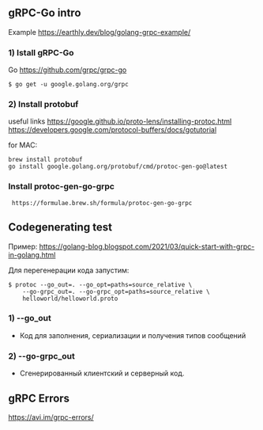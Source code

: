 ## gRPC-Go intro

Example https://earthly.dev/blog/golang-grpc-example/

### 1) Istall gRPC-Go 
Go https://github.com/grpc/grpc-go 
```
$ go get -u google.golang.org/grpc
```
### 2) Install protobuf
useful links
https://google.github.io/proto-lens/installing-protoc.html
https://developers.google.com/protocol-buffers/docs/gotutorial

for MAC:
```
brew install protobuf
go install google.golang.org/protobuf/cmd/protoc-gen-go@latest
```

### Install protoc-gen-go-grpc
 
```
 https://formulae.brew.sh/formula/protoc-gen-go-grpc
```

## Codegenerating test

Пример: https://golang-blog.blogspot.com/2021/03/quick-start-with-grpc-in-golang.html

Для перегенерации кода запустим:
```
$ protoc --go_out=. --go_opt=paths=source_relative \
    --go-grpc_out=. --go-grpc_opt=paths=source_relative \
    helloworld/helloworld.proto
```


### 1) --go_out
 - Код для заполнения, сериализации и получения типов сообщений 

### 2)  --go-grpc_out 
 - Сгенерированный клиентский и серверный код.



## gRPC Errors
https://avi.im/grpc-errors/
